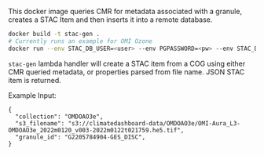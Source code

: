 This docker image queries CMR for metadata associated with a granule, creates a STAC Item and then inserts it into a remote database.

```bash
docker build -t stac-gen .
# Currently runs an example for OMI Ozone
docker run --env STAC_DB_USER=<user> --env PGPASSWORD=<pw> --env STAC_DB_HOST=<host> stac-gen python -m handler
```

`stac-gen` lambda handler will create a STAC item from a COG using either CMR queried metadata, or properties parsed from file name. JSON STAC item is returned.

Example Input:
```
{
  "collection": "OMDOAO3e",
  "s3_filename": "s3://climatedashboard-data/OMDOAO3e/OMI-Aura_L3-OMDOAO3e_2022m0120_v003-2022m0122t021759.he5.tif",
  "granule_id": "G2205784904-GES_DISC",
}
```
